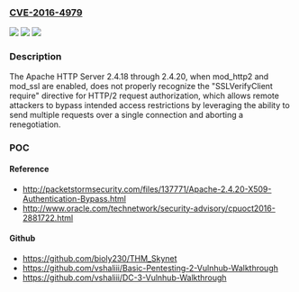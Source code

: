 ### [CVE-2016-4979](https://cve.mitre.org/cgi-bin/cvename.cgi?name=CVE-2016-4979)
![](https://img.shields.io/static/v1?label=Product&message=n%2Fa&color=blue)
![](https://img.shields.io/static/v1?label=Version&message=n%2Fa&color=blue)
![](https://img.shields.io/static/v1?label=Vulnerability&message=n%2Fa&color=brighgreen)

### Description

The Apache HTTP Server 2.4.18 through 2.4.20, when mod_http2 and mod_ssl are enabled, does not properly recognize the "SSLVerifyClient require" directive for HTTP/2 request authorization, which allows remote attackers to bypass intended access restrictions by leveraging the ability to send multiple requests over a single connection and aborting a renegotiation.

### POC

#### Reference
- http://packetstormsecurity.com/files/137771/Apache-2.4.20-X509-Authentication-Bypass.html
- http://www.oracle.com/technetwork/security-advisory/cpuoct2016-2881722.html

#### Github
- https://github.com/bioly230/THM_Skynet
- https://github.com/vshaliii/Basic-Pentesting-2-Vulnhub-Walkthrough
- https://github.com/vshaliii/DC-3-Vulnhub-Walkthrough

